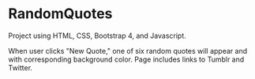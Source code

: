 # RandomQuotes

Project using HTML, CSS, Bootstrap 4, and Javascript.

When user clicks "New Quote," one of six random quotes will appear and with corresponding background color.
Page includes links to Tumblr and Twitter.
